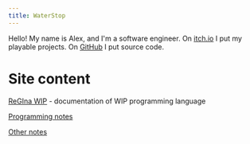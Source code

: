 ```yaml
---
title: WaterStop
---
```


Hello! My name is Alex, and I'm a software engineer. On [itch.io](https://waterstop.itch.io/) I put
my playable projects. On [GitHub](https://github.com/Alex5041) I put source code.

# Site content

[ReGIna WIP](regina/regina) - documentation of WIP programming language

[Programming notes](programming/programming-notes)

[Other notes](notes)
